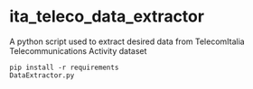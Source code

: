 # ita_teleco_data_extractor

A python script used to extract desired data from TelecomItalia Telecommunications Activity dataset

```
pip install -r requirements
DataExtractor.py
```
